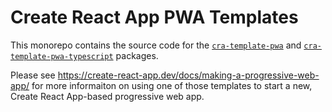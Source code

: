 # Create React App PWA Templates

This monorepo contains the source code for the [`cra-template-pwa`](https://www.npmjs.com/package/cra-template-pwa) and [`cra-template-pwa-typescript`](https://www.npmjs.com/package/cra-template-pwa-typescript) packages.

Please see https://create-react-app.dev/docs/making-a-progressive-web-app/ for more informaiton on using one of those templates to start a new, Create React App-based progressive web app.
